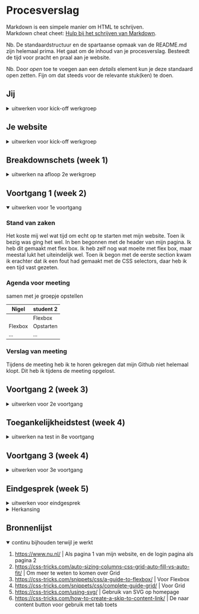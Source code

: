 # Procesverslag
Markdown is een simpele manier om HTML te schrijven.  
Markdown cheat cheet: [Hulp bij het schrijven van Markdown](https://github.com/adam-p/markdown-here/wiki/Markdown-Cheatsheet).

Nb. De standaardstructuur en de spartaanse opmaak van de README.md zijn helemaal prima. Het gaat om de inhoud van je procesverslag. Besteedt de tijd voor pracht en praal aan je website.

Nb. Door *open* toe te voegen aan een *details* element kun je deze standaard open zetten. Fijn om dat steeds voor de relevante stuk(ken) te doen.





## Jij

<details>
<summary>uitwerken voor kick-off werkgroep</summary>

### Auteur:
Nigel Fijnheer

#### Je startniveau:
Rood

#### Je focus:
Responsive
 
</details>





## Je website

<details>
<summary>uitwerken voor kick-off werkgroep</summary>

### Je opdracht:
https://www.nu.nl/

#### Screenshot(s) van de eerste pagina (small screen): 
Algemeen

<img src="images/screenone.png" width="375px" alt="Hoofd pagina">

#### Screenshot(s) van de tweede pagina (small screen):
Login pagina 

<img src="images/screentwo.png" width="375px" alt="Login">
 
</details>



## Breakdownschets (week 1)

<details>
<summary>uitwerken na afloop 2e werkgroep</summary>

### de hele pagina: 
<img src="images/Schets.png" width="375px" alt="breakdown van de hele pagina">

### Dynamisch deel (Menu): 
<img src="images/Schetdynamisch.png" width="375px" alt="breakdown een dynamisch deel">

</details>





## Voortgang 1 (week 2)

<details open>
<summary>uitwerken voor 1e voortgang</summary>

### Stand van zaken
Het koste mij wel wat tijd om echt op te starten met mijn website. Toen ik bezig was ging het wel. In ben begonnen met de header van mijn pagina. Ik heb dit gemaakt met flex box. Ik heb zelf nog wat moeite met flex box, maar meestal lukt het uiteindelijk wel. Toen ik begon met de eerste section kwam ik erachter dat ik een fout had gemaakt met de CSS selectors, daar heb ik een tijd vast gezeten.


### Agenda voor meeting
samen met je groepje opstellen

| Nigel          | student 2          |
| ---            | ---                |
|                | Flexbox            | 
| Flexbox        | Opstarten          | 
| ...            | ...                | 


### Verslag van meeting

Tijdens de meeting heb ik te horen gekregen dat mijn Github niet helemaal klopt. Dit heb ik tijdens de meeting opgelost.

</details>





## Voortgang 2 (week 3)

<details>
<summary>uitwerken voor 2e voortgang</summary>

### Stand van zaken
Week 3 heb ik heel wat voortgang gemaakt meet mijn website. Het is me gelukt om de hele basis van de website in elkaar te zetten. Ik weet alleen niet zo goed wat de volgende stap is, dat is wat ik wil bespreken in de meeting. Veel van mijn website heb ik gemaakt met grid met een combinatie van flexbox.


<img src="images/voortgang1.png" width="375px" alt="Flex in combinatie met grid">


Alle verschillende articles heb ik naast elkaar gezet met grid, en alles wat daar in zit heb ik opgelost met flexbox.

Ook waar ik even op vast liep was mijn menu. Dit is een dropdown menu die onder de header valt. Ik wou dit oplossen met z-index, maar dit werkte niet. Wat er mis was is dat er geen position op de header zat, daarom werkte het niet.


### Agenda voor meeting
samen met je groepje opstellen


### Verslag van meeting
Ik had zelf geen vragen tijdens de meeting. Ik heb mijn voortgang besproken en kan weer verder met mijn opdracht. Ook de rest van mijn groepje hadden geen specifieke vragen.

</details>





## Toegankelijkheidstest (week 4)

<details>
<summary>uitwerken na test in 8e voortgang</summary>

### Bevindingen
Lijst met je bevindingen die in de test naar voren kwamen:

#### Gebruik van toetsenbord met screenreader

Je kan met de tab toets door de hele website heen scrollen. De linkes worden uitgelezen opgelzen met de screenreader. Je kan met de meer knop het dropdown menu openen, maar het is lastig om terug naar de menu knop te gaan om dit menu weer te sluiten. Ook elke keer als hij over een artiekel heen gaat wordt dit genoemd.


Een mogelijkheid om met een toets het menu te sluiten, of om terug te komen naar de knop om het te sluiten.

<img src="images/testenafb2.png" width="375px" alt="testen met menu">

<img src="images/testenafb1.png" width="375px" alt="testen met menu">

#### Naivgeren met toetsenbord
Er is geen mogelijkheid om terug te gaan naar het menu van de pagina. Als je dus met je tab toets verder gaat naar de artiekelen moet je de hele pagina door of terug om bij het menu te komen, of de pagina refreshen.

Een manier hoe je gelijk weer terug kan naar het menu met de druk van een knop.


#### Testen met verschillende brillen 
Eerst heb ik getest met een bril die de kleuren aanpast. Het contrast word soms minder, maar alles is nog leesbaar.

<img src="images/testenafb3.jpg" width="375px" alt="testen met menu">


Met de bril die je zicht verminderd is nog steeds alles te zien, het is wel minder scherp.

Met de bril die alles minder scherp maakt is eigenlijk niks meer te zien van de website, ook als de letters groter worden, of als het contrast veranderd. Op dit moment kan je beter de screen reader gebruiken.


#### Testen met elektrische simulator
Bij het gebruiken van de simulator is het lastig om op kleine linkjes te klikken. Ook het gebruiken van het toetsenbord is lastig.

De menu knoppen zouden misschien iets groter kunnen.

#### Conclusie

Over het algemeen is de site redelijk toegankelijk. Het gebruik van de screenreader is werkt en ook is de website erg goed te bedienen met de tab toets. Omdat je nog door het hele menu heen gaat is het misschien een oplossing om een knop toe te voegen met :focus die je gelijk naar de content brengt. Omdat het zwarte tekst op een witte achtergrond is werkt dit erg goed met verschillende brillen. Hier wil ik niks aan veranderen.

</details>





## Voortgang 3 (week 4)

<details>
<summary>uitwerken voor 3e voortgang</summary>

### Stand van zaken
Deze week heb ik veel gewerkt aan de content van de pagina. Ik had eerst alleen maar placeholder images en tekst. Dit heb ik vervangen door echte content. Ik dacht dat dit nog wel wat voor problemen zou zorgen. Dat bijvoorbeelden dingen naar onder werden gezet, maar dit gebeurde gelukkig niet. Verder heb ik de toegankelijkstest gedaan en ervoor gezorgt dat eigenlijk alles van de pagina is te bedienen met de tab toets.


### Agenda voor meeting
samen met je groepje opstellen

| Nigel          |
| ---            | 
| bediening met  |
| tab toets      |
|                | 
|                | 


### Verslag van meeting
Ik heb te horen gekregen dat ik moet gaan kijken naar :focus-within om het probleem met de tab toets op te lossen.

</details>





## Eindgesprek (week 5)

<details>
<summary>uitwerken voor eindgesprek</summary>

### Stand van zaken
Het maken van NU.nl was eigenlijk erg goed te doen. Ik heb veel gebruik gemaakt van de display flex en grid om dit voor elkaar te krijgen. Ik heb ervoor gekozen om mijn website responsive te maken, dit is wel redelijk gelukt. Ik heb alleen geen gebruik gemaakt van media query's om dit te doen. Verder had ik mezelf wel iets meer kunnen uitdagen, want ik had er niet heel veel moeite mee. 

### Screenshot(s)

hier screenshot(s) van je eindresultaat


<img src="images/resultaat1.png" width="375px" alt="Eindresultaat">

<img src="images/resultaat2.png" width="375px" alt="Eindresultaat">

<img src="images/resultaat3.png" width="375px" alt="Eindresultaat">

<img src="images/resultaat4.png" width="375px" alt="Eindresultaat">

<img src="images/resultaat5.png" width="375px" alt="Eindresultaat">

<img src="images/resultaat6.png" width="375px" alt="Eindresultaat">

### Conclusie
Tijdens het eindgesprek kreeg ik te horen dat mijn website nog niet voldoende is. Ik zou de website responsive maken, maar dit was nog niet helemaal gedaan zoals verwacht werd. Ook de content kan wel wat meer, want alles lijkt op elkaar. Het zijn allemaal plaatjes met een stukje tekst erbij. 

Om dit nu te verbeteren wil ik alle puntjes aanpakken. Ik ga meer verschillende content toeveogen en de site beter responsive maken.
</details>

<details>
<summary>Herkansing</summary>

## Herkansing
Om met mijn herkansing te beginnen heb ik eerst nog eens gekeken naar wat ik gemaakt heb. Ik heb de content die ik heb beter responsive gemaakt en als het groter word dan 900 pixels komt dit nu in 2 kolommen te staan. Dit maakt de pagina beter responsive en nu veranderd de layout ook echt van de pagina. Dit heb ik gedaan met gebruik van media query's en css grid.

<img src="images/columnsp.png" width="375px" alt="Responsive">

### Terug kijken naar toegankelijkheid
Daarna heb ik nog eens goed gekeken naar de toegankelijksheidsonderzoek. Ik heb het niet kunnen oplossen dat het menu goed werkt met de tab toets. Inplaats daar van heb ik een knop toegevoegd die alleen te zien is als je de website gebruikt met de tab toets. Deze laat je gelijk naar de content gaan.

<img src="images/contentknop.png" width="375px" alt="Content knop">

Vervolgens heb ik ook nog een dark mode toegevoegd aan de pagina.

### Meer content
Om meer content toe te voegen heb ik nog eens naar de nu pagina gekeken om te kijken wat ik nog allemaal kan toevoegen. Ik ben begonnen met een klein stukje die het weer laat zien. Het plaatje heb ik gedaan met SVG. De pagina van nu had nog wel meer verschillende plaatjes als SVG, maar ik wou deze niet allemaal kopiëren omdat ik niet precies wist hoe deze in elkaar zaten. Ik heb gebruik gemaakt van de SVG zodat dit ook werkt met light en dark mode.

<img src="images/widgets.png" width="375px" alt="widgets">

Vervolgens heb ik een FAQ stukje gemaakt. Dit stond zelf niet op de nu pagina, maar ik wou een keer gebruik maken van de details en summary elements. De vragen en antwoord heb ik wel van de nu pagina.

<img src="images/faqcontent.png" width="375px" alt="FAQ">

Ook heb ik nog gebruik gemaakt van de :invalid selector op de login pagina om aan te geven als een email niet klopt. Ik wou hier graag ook nog tekst aan toevoegen, maar dat is helaas niet gelukt. Als laatst heb ik nog meer hovers en animaties toegevoegd om het visueel nog wat beter te maken.


### Screenshot(s)

Screenshots eindresultaat na herkansing.


<img src="images/resultaat7.png" width="375px" alt="Eindresultaat">

<img src="images/resultaat8.png" width="375px" alt="Eindresultaat">

<img src="images/resultaat9.png" width="375px" alt="Eindresultaat">

<img src="images/resultaat10.png" width="375px" alt="Eindresultaat">

<img src="images/resultaat11.png" width="375px" alt="Eindresultaat">

<img src="images/resultaat12.png" width="375px" alt="Eindresultaat">

</details>




## Bronnenlijst

<details open>
<summary>continu bijhouden terwijl je werkt</summary>

1. https://www.nu.nl/     | Als pagina 1 van mijn website, en de login pagina als pagina 2
2.  https://css-tricks.com/auto-sizing-columns-css-grid-auto-fill-vs-auto-fit/  | Om meer te weten to komen over Grid
3. https://css-tricks.com/snippets/css/a-guide-to-flexbox/   | Voor Flexbox
4. https://css-tricks.com/snippets/css/complete-guide-grid/   | Voor Grid
5. https://css-tricks.com/using-svg/      | Gebruik van SVG op homepage
6. https://css-tricks.com/how-to-create-a-skip-to-content-link/   | De naar content button voor gebruik met tab toets
</details>